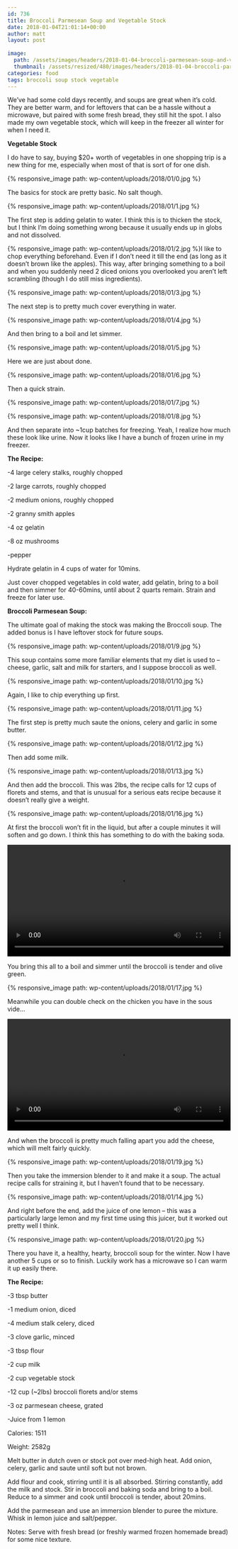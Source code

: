 ```yaml
---
id: 736
title: Broccoli Parmesean Soup and Vegetable Stock
date: 2018-01-04T21:01:14+00:00
author: matt
layout: post
    
image: 
  path: /assets/images/headers/2018-01-04-broccoli-parmesean-soup-and-vegetable-stock.jpg
  thumbnail: /assets/resized/480/images/headers/2018-01-04-broccoli-parmesean-soup-and-vegetable-stock.jpg
categories: food
tags: broccoli soup stock vegetable
---
```

We&#8217;ve had some cold days recently, and soups are great when it&#8217;s cold. They are better warm, and for leftovers that can be a hassle without a microwave, but paired with some fresh bread, they still hit the spot. I also made my own vegetable stock, which will keep in the freezer all winter for when I need it.

<!--more-->

**Vegetable Stock**

I do have to say, buying $20+ worth of vegetables in one shopping trip is a new thing for me, especially when most of that is sort of for one dish.

{% responsive_image path: wp-content/uploads/2018/01/0.jpg %}

The basics for stock are pretty basic. No salt though.

{% responsive_image path: wp-content/uploads/2018/01/1.jpg %}

The first step is adding gelatin to water. I think this is to thicken the stock, but I think I&#8217;m doing something wrong because it usually ends up in globs and not dissolved.

{% responsive_image path: wp-content/uploads/2018/01/2.jpg %}I like to chop everything beforehand. Even if I don&#8217;t need it till the end (as long as it doesn&#8217;t brown like the apples). This way, after bringing something to a boil and when you suddenly need 2 diced onions you overlooked you aren&#8217;t left scrambling (though I do still miss ingredients).

{% responsive_image path: wp-content/uploads/2018/01/3.jpg %}

The next step is to pretty much cover everything in water.

{% responsive_image path: wp-content/uploads/2018/01/4.jpg %}

And then bring to a boil and let simmer.

{% responsive_image path: wp-content/uploads/2018/01/5.jpg %}

Here we are just about done.

{% responsive_image path: wp-content/uploads/2018/01/6.jpg %}

Then a quick strain.

{% responsive_image path: wp-content/uploads/2018/01/7.jpg %}

{% responsive_image path: wp-content/uploads/2018/01/8.jpg %}

And then separate into ~1cup batches for freezing. Yeah, I realize how much these look like urine. Now it looks like I have a bunch of frozen urine in my freezer.

**The Recipe:**

-4 large celery stalks, roughly chopped
  
-2 large carrots, roughly chopped
  
-2 medium onions, roughly chopped
  
-2 granny smith apples
  
-4 oz gelatin
  
-8 oz mushrooms
  
-pepper

Hydrate gelatin in 4 cups of water for 10mins.

Just cover chopped vegetables in cold water, add gelatin, bring to a boil and then simmer for 40-60mins, until about 2 quarts remain. Strain and freeze for later use.

**Broccoli Parmesean Soup:**

The ultimate goal of making the stock was making the Broccoli soup. The added bonus is I have leftover stock for future soups.

{% responsive_image path: wp-content/uploads/2018/01/9.jpg %}

This soup contains some more familiar elements that my diet is used to &#8211; cheese, garlic, salt and milk for starters, and I suppose broccoli as well.

{% responsive_image path: wp-content/uploads/2018/01/10.jpg %}

Again, I like to chip everything up first.

{% responsive_image path: wp-content/uploads/2018/01/11.jpg %}

The first step is pretty much saute the onions, celery and garlic in some butter.

{% responsive_image path: wp-content/uploads/2018/01/12.jpg %}

Then add some milk.

{% responsive_image path: wp-content/uploads/2018/01/13.jpg %}

And then add the broccoli. This was 2lbs, the recipe calls for 12 cups of florets and stems, and that is unusual for a serious eats recipe because it doesn&#8217;t really give a weight.

{% responsive_image path: wp-content/uploads/2018/01/16.jpg %}

At first the broccoli won&#8217;t fit in the liquid, but after a couple minutes it will soften and go down. I think this has something to do with the baking soda.

<video width="100%" height="auto" preload="metadata" controls="controls"><source type="video/mp4" src="/wp-content/uploads/2018/01/boil.mp4">
</video>

You bring this all to a boil and simmer until the broccoli is tender and olive green.

{% responsive_image path: wp-content/uploads/2018/01/17.jpg %}

Meanwhile you can double check on the chicken you have in the sous vide&#8230;

<video width="100%" height="auto" preload="metadata" controls="controls"><source type="video/mp4" src="/wp-content/uploads/2018/01/cheese.mp4">
</video>

And when the broccoli is pretty much falling apart you add the cheese, which will melt fairly quickly.

{% responsive_image path: wp-content/uploads/2018/01/19.jpg %}

Then you take the immersion blender to it and make it a soup. The actual recipe calls for straining it, but I haven&#8217;t found that to be necessary.

{% responsive_image path: wp-content/uploads/2018/01/14.jpg %}

And right before the end, add the juice of one lemon &#8211; this was a particularly large lemon and my first time using this juicer, but it worked out pretty well I think.

{% responsive_image path: wp-content/uploads/2018/01/20.jpg %}

There you have it, a healthy, hearty, broccoli soup for the winter. Now I have another 5 cups or so to finish. Luckily work has a microwave so I can warm it up easily there.

**The Recipe:**

-3 tbsp butter
  
-1 medium onion, diced
  
-4 medium stalk celery, diced
  
-3 clove garlic, minced
  
-3 tbsp flour
  
-2 cup milk
  
-2 cup vegetable stock
  
-12 cup (~2lbs) broccoli florets and/or stems
  
-3 oz parmesean cheese, grated
  
-Juice from 1 lemon

Calories: 1511
  
Weight: 2582g

Melt butter in dutch oven or stock pot over med-high heat. Add onion, celery, garlic and saute until soft but not brown.

Add flour and cook, stirring until it is all absorbed. Stirring constantly, add the milk and stock. Stir in broccoli and baking soda and bring to a boil. Reduce to a simmer and cook until broccoli is tender, about 20mins.

Add the parmesean and use an immersion blender to puree the mixture. Whisk in lemon juice and salt/pepper.

Notes: Serve with fresh bread (or freshly warmed frozen homemade bread) for some nice texture.
